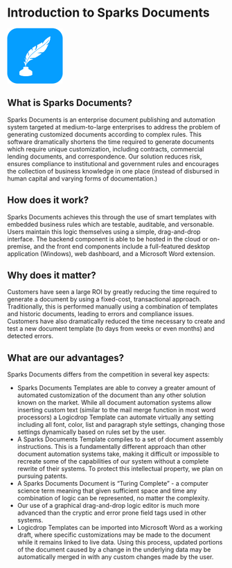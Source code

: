 # Introduction to Sparks Documents

![](../.gitbook/assets/lexiconicon128.png)

## What is Sparks Documents?

Sparks Documents is an enterprise document publishing and automation system targeted at medium-to-large enterprises to address the problem of generating customized documents according to complex rules. This software dramatically shortens the time required to generate documents which require unique customization, including contracts, commercial lending documents, and correspondence. Our solution reduces risk, ensures compliance to institutional and government rules and encourages the collection of business knowledge in one place \(instead of disbursed in human capital and varying forms of documentation.\)

## How does it work?

Sparks Documents achieves this through the use of smart templates with embedded business rules which are testable, auditable, and versonable. Users maintain this logic themselves using a simple, drag-and-drop interface. The backend component is able to be hosted in the cloud or on-premise, and the front end components include a full-featured desktop application \(Windows\), web dashboard, and a Microsoft Word extension.

## Why does it matter?

Customers have seen a large ROI by greatly reducing the time required to generate a document by using a fixed-cost, transactional approach. Traditionally, this is performed manually using a combination of templates and historic documents, leading to errors and compliance issues. Customers have also dramatically reduced the time necessary to create and test a new document template \(to days from weeks or even months\) and detected errors.

## What are our advantages?

Sparks Documents differs from the competition in several key aspects:

* Sparks Documents Templates are able to convey a greater amount of automated customization of the document than any other solution known on the market. While all document automation systems allow inserting custom text \(similar to the mail merge function in most word processors\) a Logicdrop Template can automate virtually any setting including all font, color, list and paragraph style settings, changing those settings dynamically based on rules set by the user.
* A Sparks Documents Template compiles to a set of document assembly instructions. This is a fundamentally different approach than other document automation systems take, making it difficult or impossible to recreate some of the capabilities of our system without a complete rewrite of their systems. To protect this intellectual property, we plan on pursuing patents.
* A Sparks Documents Document is “Turing Complete” - a computer science term meaning that given sufficient space and time any combination of logic can be represented, no matter the complexity.
* Our use of a graphical drag-and-drop logic editor is much more advanced than the cryptic and error prone field tags used in other systems.
* Logicdrop Templates can be imported into Microsoft Word as a working draft, where specific customizations may be made to the document while it remains linked to live data. Using this process, updated portions of the document caused by a change in the underlying data may be automatically merged in with any custom changes made by the user.


